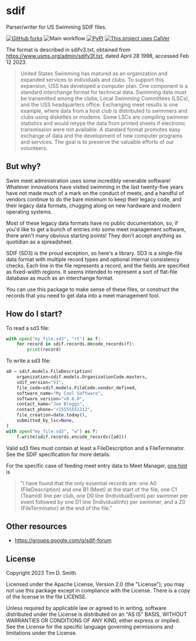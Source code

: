 # sdif

Parser/writer for US Swimming SDIF files.

[![GitHub forks](https://img.shields.io/github/forks/tdsmith/sdif)](https://github.com/tdsmith/sdif/)
![Main workflow](https://github.com/tdsmith/sdif/actions/workflows/main.yml/badge.svg?branch=main)
[![PyPI](https://img.shields.io/pypi/v/sdif)](https://pypi.org/project/sdif/)
[![This project uses CalVer](https://img.shields.io/badge/calver-YY.MM.MICRO-22bfda.svg)](https://calver.org/)


The format is described in sdifv3.txt,
obtained from https://www.usms.org/admin/sdifv3f.txt,
dated April 28 1998, accessed Feb 12 2023.

> United States Swimming has matured as an organization and
expanded services to individuals and clubs.  To support this
expansion, USS has developed a computer plan. One component is a
standard interchange format for technical data.  Swimming data
must be transmitted among the clubs, Local Swimming Committees
(LSCs), and the USS headquarters office.  Exchanging meet results
is one example, where data from a host club is distributed to
swimmers and clubs using diskettes or modems.  Some LSCs are
compiling swimmer statistics and would retype the data from
printed sheets if electronic transmission were not available.
A standard format promotes easy exchange of data and the
development of new computer programs and services.  The goal is
to preserve the valuable efforts of our volunteers.

## But why?

Swim meet administration uses some incredibly venerable software!
Whatever innovations have visited swimming in the last twenty-five years
have not made much of a mark on the conduct of meets, and a handful
of vendors continue to do the bare minimum to keep their legacy code,
and their legacy data formats, chugging along on new hardware
and modern operating systems.

Most of these legacy data formats have no public documentation, so,
if you'd like to get a bunch of entries into some meet management software,
there aren't many obvious starting points!
They don't accept anything as quotidian as a spreadsheet.

SDIF (SD3) is the proud exception, so here's a library.
SD3 is a single-file data format with multiple record types and optional internal consistency checks.
Each line in the file represents a record, and the fields are specified as fixed-width regions.
It seems intended to represent a sort of flat-file database as much as an interchange format.

You can use this package to make sense of these files,
or construct the records that you need to get data into a meet management tool.

## How do I start?

To read a sd3 file:

```python
with open("my_file.sd3", "rt") as f:
    for record in sdif.records.decode_records(f):
        print(record)
```

To write a sd3 file:

```python
a0 = sdif.models.FileDescription(
    organization=sdif.models.OrganizationCode.masters,
    sdif_version="V3",
    file_code=sdif.models.FileCode.vendor_defined,
    software_name="My Cool Software",
    software_version="v0.0.0",
    contact_name="Joe Bloggs",
    contact_phone="+15555551212",
    file_creation=date.today(),
    submitted_by_lsc=None,
)
with open("my_file.sd3", "w") as f:
    f.write(sdif.records.encode_records([a0]))
```

Valid sd3 files must contain at least a FileDescription and a FileTerminator.
See the SDIF specification for more details.

For the specific case of feeding meet entry data to Meet Manager,
[one hint](https://groups.google.com/g/sdif-forum/c/pOzDt29k0Ok) is

> "I have found that the only essential records are:
one A0 (FileDescription)
and one B1 (Meet) at the start of the file,
one C1 (TeamId) line per club,
one D0 line (IndividualEvent) per swimmer per event
followed by one D1 line (IndividualInfo) per swimmer,
and a Z0 (FileTerminator) at the end of the file."

## Other resources

* https://groups.google.com/g/sdif-forum

## License

Copyright 2023 Tim D. Smith

Licensed under the Apache License, Version 2.0 (the "License");
you may not use this package except in compliance with the License.
There is a copy of the license in the file LICENSE.

Unless required by applicable law or agreed to in writing, software
distributed under the License is distributed on an "AS IS" BASIS,
WITHOUT WARRANTIES OR CONDITIONS OF ANY KIND, either express or implied.
See the License for the specific language governing permissions and
limitations under the License.
